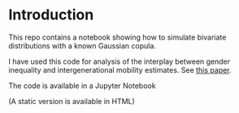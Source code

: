 # Introduction

This repo contains a notebook showing how to simulate bivariate distributions with a known Gaussian copula.

I have used this code for analysis of the interplay between gender inequality and intergenerational mobility estimates. See [this paper](https://github.com/MikkelGandil/papers/raw/master/Gandil_Rankcorrelations.pdf).

The code is available in a Jupyter Notebook

(A static version is available in HTML)
